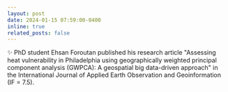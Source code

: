 ```yaml
---
layout: post
date: 2024-01-15 07:59:00-0400
inline: true
related_posts: false
---
```


:sparkles: PhD student Ehsan Foroutan published his research article "Assessing heat vulnerability in Philadelphia using geographically weighted principal component analysis (GWPCA): A geospatial big data-driven approach" in the International Journal of Applied Earth Observation and Geoinformation (IF = 7.5).
